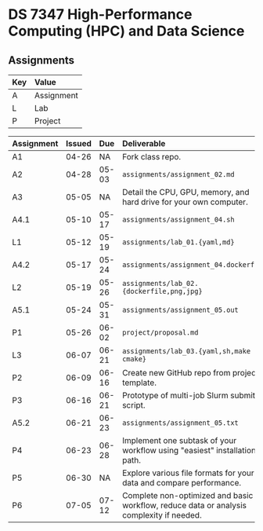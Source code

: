 # DS 7347 High-Performance Computing (HPC) and Data Science

## Assignments

| Key | Value      |
| :-- | :--------- |
| A   | Assignment |
| L   | Lab        |
| P   | Project    |

| Assignment | Issued | Due   | Deliverable                                                                              |
| :--------- | :----- | :---- | :--------------------------------------------------------------------------------------- |
| A1         | 04-26  | NA    | Fork class repo.                                                                         |
| A2         | 04-28  | 05-03 | `assignments/assignment_02.md`                                                           |
| A3         | 05-05  | NA    | Detail the CPU, GPU, memory, and hard drive for your own computer.                       |
| A4.1       | 05-10  | 05-17 | `assignments/assignment_04.sh`                                                           |
| L1         | 05-12  | 05-19 | `assignments/lab_01.{yaml,md}`                                                           |
| A4.2       | 05-17  | 05-24 | `assignments/assignment_04.dockerfile`                                                   |
| L2         | 05-19  | 05-26 | `assignments/lab_02.{dockerfile,png,jpg}`                                                |
| A5.1       | 05-24  | 05-31 | `assignments/assignment_05.out`                                                          |
| P1         | 05-26  | 06-02 | `project/proposal.md`                                                                    |
| L3         | 06-07  | 06-21 | `assignments/lab_03.{yaml,sh,make or cmake}`                                             |
| P2         | 06-09  | 06-16 | Create new GitHub repo from project template.                                            |
| P3         | 06-16  | 06-21 | Prototype of multi-job Slurm submit script.                                              |
| A5.2       | 06-21  | 06-23 | `assignments/assignment_05.txt`                                                          |
| P4         | 06-23  | 06-28 | Implement one subtask of your workflow using "easiest" installation path.                |
| P5         | 06-30  | NA    | Explore various file formats for your data and compare performance.                      |
| P6         | 07-05  | 07-12 | Complete non-optimized and basic workflow, reduce data or analysis complexity if needed. |
